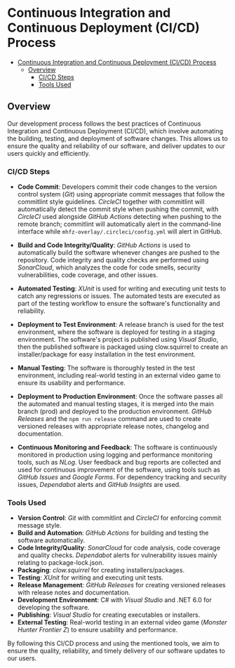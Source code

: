 # Continuous Integration and Continuous Deployment (CI/CD) Process

- [Continuous Integration and Continuous Deployment (CI/CD) Process](#continuous-integration-and-continuous-deployment-cicd-process)
  - [Overview](#overview)
    - [CI/CD Steps](#cicd-steps)
    - [Tools Used](#tools-used)

## Overview

Our development process follows the best practices of Continuous Integration and Continuous Deployment (CI/CD), which involve automating the building, testing, and deployment of software changes. This allows us to ensure the quality and reliability of our software, and deliver updates to our users quickly and efficiently.

### CI/CD Steps

- **Code Commit**: Developers commit their code changes to the version control system (*Git*) using appropriate commit messages that follow the commitlint style guidelines. *CircleCI* together with commitlint will automatically detect the commit style when pushing the commit, with *CircleCI* used alongside *GitHub Actions* detecting when pushing to the remote branch; commitlint will automatically alert in the command-line interface while `mhfz-overlay/.circleci/config.yml` will alert in GitHub.

- **Build and Code Integrity/Quality**: *GitHub Actions* is used to automatically build the software whenever changes are pushed to the repository. Code integrity and quality checks are performed using *SonarCloud*, which analyzes the code for code smells, security vulnerabilities, code coverage, and other issues.

- **Automated Testing**: *XUnit* is used for writing and executing unit tests to catch any regressions or issues. The automated tests are executed as part of the testing workflow to ensure the software's functionality and reliability.

- **Deployment to Test Environment**: A release branch is used for the test environment, where the software is deployed for testing in a staging environment. The software's project is published using *Visual Studio*, then the published software is packaged using clow.squirrel to create an installer/package for easy installation in the test environment.
- **Manual Testing**: The software is thoroughly tested in the test environment, including real-world testing in an external video game to ensure its usability and performance.

- **Deployment to Production Environment**: Once the software passes all the automated and manual testing stages, it is merged into the main branch (prod) and deployed to the production environment. *GitHub Releases* and the `npm run release` command are used to create versioned releases with appropriate release notes, changelog and documentation.

- **Continuous Monitoring and Feedback**: The software is continuously monitored in production using logging and performance monitoring tools, such as *NLog*. User feedback and bug reports are collected and used for continuous improvement of the software, using tools such as *GitHub Issues* and *Google Forms*. For dependency tracking and security issues, *Dependabot* alerts and *GitHub Insights* are used.

### Tools Used

- **Version Control**: *Git* with commitlint and *CircleCI* for enforcing commit message style.
- **Build and Automation**: *GitHub Actions* for building and testing the software automatically.
- **Code Integrity/Quality**: *SonarCloud* for code analysis, code coverage and quality checks. *Dependabot* alerts for vulnerability issues mainly relating to package-lock.json.
- **Packaging**: *clow.squirrel* for creating installers/packages.
- **Testing**: *XUnit* for writing and executing unit tests.
- **Release Management**: *GitHub Releases* for creating versioned releases with release notes and documentation.
- **Development Environment**: C# with *Visual Studio* and .NET 6.0 for developing the software.
- **Publishing**: *Visual Studio* for creating executables or installers.
- **External Testing**: Real-world testing in an external video game (*Monster Hunter Frontier Z*) to ensure usability and performance.

By following this CI/CD process and using the mentioned tools, we aim to ensure the quality, reliability, and timely delivery of our software updates to our users.
